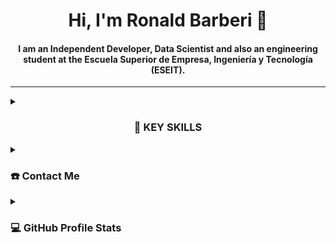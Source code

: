 <div align="center">
<h1 align="center">Hi, I'm Ronald Barberi 👋</h1>
<h4 align="center">I am an Independent Developer, Data Scientist and also an engineering student at the Escuela Superior de Empresa, Ingeniería y Tecnología (ESEIT). </h4>
</div>

-----
<details>
  <summary><h3 align="center">🧠 KEY SKILLS</h3></summary>
  <div>
    <h5 align="left">- R</h5>
    <h5 align="left">- Python</h5>
    <h5 align="left">- SQL</h5>
    <h5 align="left">- Erlang-C</h5>
    <h5 align="left">- Office</h5>
    <h5 align="left">- Power BI</h5>
  </div>
</details>

<details>
  <summary><h3 aling="center">☎️ Contact Me</h3></summary>
<div>
  <samp>
    <h2 align="center">You can reach me by:</h2>
    <p align="center">
      <br/>
      <a href="https://www.linkedin.com/in/ronald-eduardo-barberi-ria%C3%B1o-366a9b22b/" target="blank"><img align="center"
         src="https://img.shields.io/badge/linkedin-%231DA1F2.svg?style=for-the-badge&logo=linkedin&logoColor=white"
         alt="linkedin" height="30"/></a>
      <a href="mailto:tethor60@gmail.com" target="blank"><img align="center"
         src="https://img.shields.io/badge/gmail-EA4335.svg?style=for-the-badge&logo=gmail&logoColor=white"
         alt="gmail" height="30"/></a>
    </p>
    <p align="center">
      <a href="https://wa.me/+573204987683" target="blank"><img align="center"
         src="https://img.shields.io/badge/whatsapp-4B7F1.svg?style=for-the-badge&logo=whatsapp&logoColor=white"
         alt="whatsapp" height="30"/></a>
      <br>
    </p>
  </samp>
</div>
</details>

<details> 
  <summary><h3 aling="center">💻 GitHub Profile Stats</h3></summary>
  <div>
  <samp>
    <h2 align="center"> Github stats </h2>
      <br/>
    <details open>
      <summary><h3>Languages</h3></summary>
      <p align="center">
        <a href="https://github.com/ronaldbarberi/">
          <img src="https://github-readme-stats.vercel.app/api/top-langs/?username=ronaldbarberi&langs_count=6&theme=gruvbox&layout=compact&hide_border=true"
          alt="ronaldbarberi :: overall Top Langs" /></a>
      </p>
      <p align="center">
        <a href="https://github.com/ronaldbarberi/">
          <img width="45%" src="https://github-profile-summary-cards.vercel.app/api/cards/repos-per-language?username=ronaldbarberi&theme=gruvbox&layout=compact&hide_border=true"
          alt="ronaldbarberi :: Top Langs by repo" />
          <img width="45%" src="https://github-profile-summary-cards.vercel.app/api/cards/most-commit-language?username=ronaldbarberi&theme=gruvbox&layout=compact&hide_border=true"
          alt="ronaldbarberi :: Top Langs by commit" />
        </a>
      </p>
    </details>
    <details open>
      <summary><h3>Statistics</h3></summary>
      <p align="center">
        <a href="https://github.com/ronaldbarberi/">
          <img width="49.5%" src="https://github-readme-stats.vercel.app/api?username=ronaldbarberi&show_icons=true&theme=gruvbox&hide_border=true" />
          <img width="49.5%" src="https://github-readme-streak-stats.herokuapp.com/?user=ronaldbarberi&theme=gruvbox&hide_border=true" />
        </a>
      </p>
      <br>
    </details>
  </samp>
  </div>    
</details>
